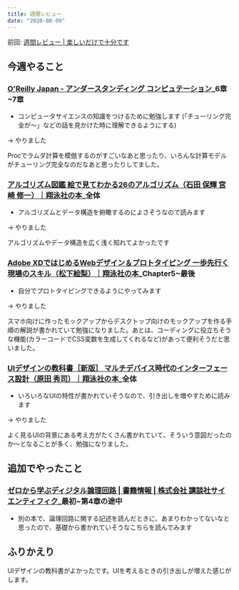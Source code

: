```yaml
---
title: 週間レビュー
date: "2020-08-09"
---
```


前回: [週間レビュー | 楽しいだけで十分です](https://yinm.info/20200802/)

## 今週やること

### [O'Reilly Japan - アンダースタンディング コンピュテーション](https://www.oreilly.co.jp/books/9784873116976/)_6章~7章
- コンピュータサイエンスの知識をつけるために勉強します (「チューリング完全が〜」などの話を見かけた時に理解できるようにする)

-> やりました

Procでラムダ計算を模倣するのがすごいなあと思ったり、いろんな計算モデルがチューリング完全なのだなあと思ったりしてました。

### [アルゴリズム図鑑 絵で見てわかる26のアルゴリズム（石田 保輝 宮崎 修一）｜翔泳社の本](https://www.shoeisha.co.jp/book/detail/9784798149776)_全体
- アルゴリズムとデータ構造を俯瞰するのによさそうなので読みます

-> やりました

アルゴリズムやデータ構造を広く浅く知れてよかったです

### [Adobe XDではじめるWebデザイン＆プロトタイピング 一歩先行く現場のスキル（松下絵梨）｜翔泳社の本](https://www.shoeisha.co.jp/book/detail/9784798158716)_Chapter5~最後
- 自分でプロトタイピングできるようにやってみます

-> やりました

スマホ向けに作ったモックアップからデスクトップ向けのモックアップを作る手順の解説が書かれていて勉強になりました。あとは、コーディングに役立ちそうな機能(カラーコードでCSS変数を生成してくれるなど)があって便利そうだと思いました。

### [UIデザインの教科書［新版］ マルチデバイス時代のインターフェース設計（原田 秀司）｜翔泳社の本](https://www.shoeisha.co.jp/book/detail/9784798155456)_全体
- いろいろなUIの特性が書かれていそうなので、引き出しを増やすために読みます

-> やりました

よく見るUIの背景にある考え方がたくさん書かれていて、そういう意図だったのか〜となることが多く、勉強になりました。


## 追加でやったこと
### [ゼロから学ぶディジタル論理回路 | 書籍情報 | 株式会社 講談社サイエンティフィク](https://www.kspub.co.jp/book/detail/1546660.html)_最初~第4章の途中
- 別の本で、論理回路に関する記述を読んだときに、あまりわかってないなと思ったので、基礎から書かれていそうなこちらを読んでみます

## ふりかえり
UIデザインの教科書がよかったです。UIを考えるときの引き出しが増えた感じがします。
